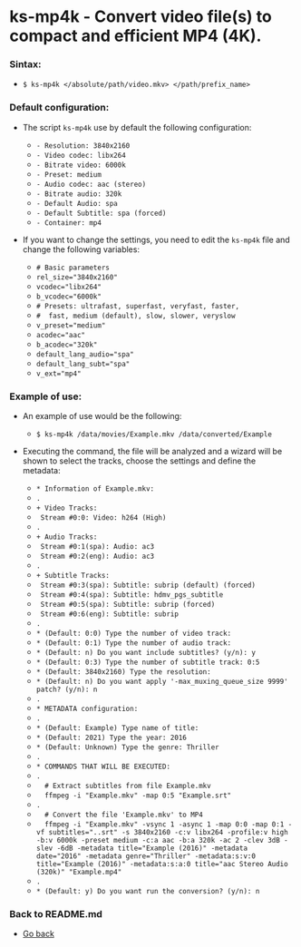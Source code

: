 ks-mp4k - Convert video file(s) to compact and efficient MP4 (4K).
=================================================================

### Sintax:

  * `$ ks-mp4k </absolute/path/video.mkv> </path/prefix_name>`

### Default configuration:

  * The script `ks-mp4k` use by default the following configuration:
  
    * `- Resolution: 3840x2160`
    * `- Video codec: libx264`
    * `- Bitrate video: 6000k`
    * `- Preset: medium`
    * `- Audio codec: aac (stereo)`
    * `- Bitrate audio: 320k`
    * `- Default Audio: spa`
    * `- Default Subtitle: spa (forced)`
    * `- Container: mp4`
    
  * If you want to change the settings, you need to edit the `ks-mp4k` file and change the following variables:

    * `# Basic parameters`
    * `rel_size="3840x2160"`
    * `vcodec="libx264"`
    * `b_vcodec="6000k"`
    * `# Presets: ultrafast, superfast, veryfast, faster,`
    * `#  fast, medium (default), slow, slower, veryslow`
    * `v_preset="medium"`
    * `acodec="aac"`
    * `b_acodec="320k"`
    * `default_lang_audio="spa"`
    * `default_lang_subt="spa"`
    * `v_ext="mp4"`
    
### Example of use:

  * An example of use would be the following:
  
    * `$ ks-mp4k /data/movies/Example.mkv /data/converted/Example`
    
  * Executing the command, the file will be analyzed and a wizard will be shown to select the tracks, choose the settings and define the metadata:

    * `* Information of Example.mkv:`
    * `.`
    * `+ Video Tracks:`
    * ` Stream #0:0: Video: h264 (High)`
    * `.`
    * `+ Audio Tracks:`
    * ` Stream #0:1(spa): Audio: ac3`
    * ` Stream #0:2(eng): Audio: ac3`
    * `.`
    * `+ Subtitle Tracks:`
    * ` Stream #0:3(spa): Subtitle: subrip (default) (forced)`
    * ` Stream #0:4(spa): Subtitle: hdmv_pgs_subtitle`
    * ` Stream #0:5(spa): Subtitle: subrip (forced)`
    * ` Stream #0:6(eng): Subtitle: subrip`
    * `.`
    * `* (Default: 0:0) Type the number of video track: `
    * `* (Default: 0:1) Type the number of audio track: `
    * `* (Default: n) Do you want include subtitles? (y/n): y`
    * `* (Default: 0:3) Type the number of subtitle track: 0:5`
    * `* (Default: 3840x2160) Type the resolution: `
    * `* (Default: n) Do you want apply '-max_muxing_queue_size 9999' patch? (y/n): n`
    * `.`
    * `* METADATA configuration:`
    * `.`
    * `* (Default: Example) Type name of title: `
    * `* (Default: 2021) Type the year: 2016`
    * `* (Default: Unknown) Type the genre: Thriller`
    * `.`
    * `* COMMANDS THAT WILL BE EXECUTED:`
    * `.`
    * `  # Extract subtitles from file Example.mkv`
    * `  ffmpeg -i "Example.mkv" -map 0:5 "Example.srt"`
    * `.`
    * `  # Convert the file 'Example.mkv' to MP4`
    * `  ffmpeg -i "Example.mkv" -vsync 1 -async 1 -map 0:0 -map 0:1 -vf subtitles="..srt" -s 3840x2160 -c:v libx264 -profile:v high -b:v 6000k -preset medium -c:a aac -b:a 320k -ac 2 -clev 3dB -slev -6dB -metadata title="Example (2016)" -metadata date="2016" -metadata genre="Thriller" -metadata:s:v:0 title="Example (2016)" -metadata:s:a:0 title="aac Stereo Audio (320k)" "Example.mp4"`
    * `.`
    * `* (Default: y) Do you want run the conversion? (y/n): n`
    
### Back to README.md
    
* [Go back](https://github.com/q3aql/ks-tools/blob/main/README.md)
  
